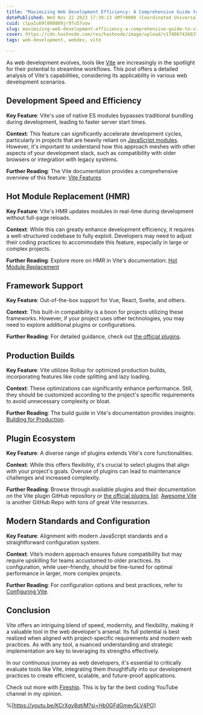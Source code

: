 ```yaml
---
title: "Maximizing Web Development Efficiency: A Comprehensive Guide to Vite"
datePublished: Wed Nov 22 2023 17:39:13 GMT+0000 (Coordinated Universal Time)
cuid: clpa1u69l000809jr97u57vow
slug: maximizing-web-development-efficiency-a-comprehensive-guide-to-vite
cover: https://cdn.hashnode.com/res/hashnode/image/upload/v1700674368370/afd531f9-f89b-4ecc-80c6-8a439545eb0d.png
tags: web-development, webdev, vite

---
```


As web development evolves, tools like [Vite](https://vitejs.dev) are increasingly in the spotlight for their potential to streamline workflows. This post offers a detailed analysis of Vite's capabilities, considering its applicability in various web development scenarios.

## **Development Speed and Efficiency**

**Key Feature**: Vite's use of native ES modules bypasses traditional bundling during development, leading to faster server start times.

**Context**: This feature can significantly accelerate development cycles, particularly in projects that are heavily reliant on [JavaScript modules](https://developer.mozilla.org/en-US/docs/Web/JavaScript/Guide/Modules). However, it's important to understand how this approach meshes with other aspects of your development stack, such as compatibility with older browsers or integration with legacy systems.

**Further Reading**: The Vite documentation provides a comprehensive overview of this feature: [Vite Features](https://vitejs.dev/guide/features.html)

## **Hot Module Replacement (HMR)**

**Key Feature**: Vite's HMR updates modules in real-time during development without full-page reloads.

**Context**: While this can greatly enhance development efficiency, it requires a well-structured codebase to fully exploit. Developers may need to adjust their coding practices to accommodate this feature, especially in large or complex projects.

**Further Reading**: Explore more on HMR in Vite's documentation: [Hot Module Replacement](https://vitejs.dev/guide/features.html#hot-module-replacement)

## **Framework Support**

**Key Feature**: Out-of-the-box support for Vue, React, Svelte, and others.

**Context**: This built-in compatibility is a boon for projects utilizing these frameworks. However, if your project uses other technologies, you may need to explore additional plugins or configurations.

**Further Reading**: For detailed guidance, check out [the official plugins](https://vitejs.dev/plugins/).

## **Production Builds**

**Key Feature**: Vite utilizes Rollup for optimized production builds, incorporating features like code splitting and lazy loading.

**Context**: These optimizations can significantly enhance performance. Still, they should be customized according to the project's specific requirements to avoid unnecessary complexity or bloat.

**Further Reading**: The build guide in Vite's documentation provides insights: [Building for Production](https://vitejs.dev/guide/build.html).

## **Plugin Ecosystem**

**Key Feature**: A diverse range of plugins extends Vite's core functionalities.

**Context**: While this offers flexibility, it's crucial to select plugins that align with your project's goals. Overuse of plugins can lead to maintenance challenges and increased complexity.

**Further Reading**: Browse through available plugins and their documentation on the Vite plugin GitHub repository or [the official plugins list](https://vitejs.dev/plugins/). [Awesome Vite](https://github.com/vitejs/awesome-vite) is another GitHub Repo with tons of great Vite resources.

## **Modern Standards and Configuration**

**Key Feature**: Alignment with modern JavaScript standards and a straightforward configuration system.

**Context**: Vite’s modern approach ensures future compatibility but may require upskilling for teams accustomed to older practices. Its configuration, while user-friendly, should be fine-tuned for optimal performance in larger, more complex projects.

**Further Reading**: For configuration options and best practices, refer to [Configuring Vite](https://vitejs.dev/config/).

## **Conclusion**

Vite offers an intriguing blend of speed, modernity, and flexibility, making it a valuable tool in the web developer's arsenal. Its full potential is best realized when aligned with project-specific requirements and modern web practices. As with any tool, a nuanced understanding and strategic implementation are key to leveraging its strengths effectively.

In our continuous journey as web developers, it's essential to critically evaluate tools like Vite, integrating them thoughtfully into our development practices to create efficient, scalable, and future-proof applications.

Check out more with [Fireship](https://www.youtube.com/@Fireship). This is by far the best coding YouTube channel in my opinion.

%[https://youtu.be/KCrXgy8qtjM?si=Hb0GFdGmev5LV4PO]